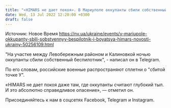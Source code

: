 ```yaml
---
title: "«HIMARS не дает покоя». В Мариуполе оккупанты сбили собственный беспилотник и распространяют сплетни о «сбитой точке У» — советник мэра"
date: Wed, 13 Jul 2022 12:20:00 +0300
draft: false
---
```

Источник: Новое Время https://nv.ua/ukraine/events/v-mariupole-okkupanty-sbili-sobstvennyy-bespilotnik-i-boyatsya-himars-novosti-ukrainy-50256109.html


"На участке между Левобережным районом и Калиновкой ночью оккупанты сбили собственный беспилотник", - написал он в Telegram.

По его словам, российские военные распространяют сплетни о "сбитой точке У".

«HIMARS не дает покоя даже там, где оккупанты считают глубокий тыл. И это абсолютно справедливое опасение», — отметил он.

Присоединяйтесь к нам в соцсетях Facebook, Telegram и Instagram.
